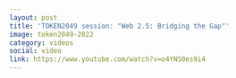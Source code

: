```yaml
---
layout: post
title: 'TOKEN2049 session: "Web 2.5: Bridging the Gap"'
image: token2049-2022
category: videos
social: video
link: https://www.youtube.com/watch?v=o4YNS0es9i4
---
```

